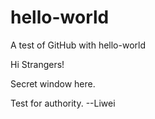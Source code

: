 # hello-world
A test of GitHub with hello-world

Hi Strangers!

Secret window here. 

Test for authority. --Liwei
